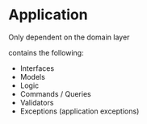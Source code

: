 # Application

Only dependent on the domain layer

contains the following:

- Interfaces
- Models
- Logic
- Commands / Queries
- Validators
- Exceptions (application exceptions)
